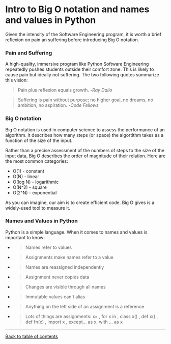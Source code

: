 # Intro to Big O notation and names and values in Python

Given the intensity of the Software Engineering program, it is worth a brief reflexion on pain an suffering before introducing Big O notation.

### Pain and Suffering

A high-quality, immersive program like Python Software Engineering repeatedly pushes students outside their comfort zone.  This is likely to cause pain but ideally not suffering.  The two following quotes summarize this vision:

> Pain plus reflexion equals growth. -*Ray Dalio*

> Suffering is pain without purpose; no higher goal, no dreams, no ambition, no aspiration. -*Code Fellows*

### Big O notation

Big O notation is used in computer science to assess the performance of an algorithm.  It describes how many steps (or space) the algortithm takes as a function of the size of the input.

Rather than a precise assessment of the numbers of steps to the size of the input data, Big O describes the order of magnitude of their relation.  Here are the most common categories:

- O(1) - constant
- O(N) - linear
- O(log N) - logarithmic
- O(N^2) - square
- O(2^N) - exponential

As you can imagine, our aim is to create efficient code.  Big O gives is a widely-used tool to measure it.

### Names and Values in Python

Python is a simple language.  When it comes to names and values is important to know:
- > Names refer to values
- > Assignments make names refer to a value
- > Names are reassigned independently
- > Assignment never copies data
- > Changes are visible through all names
- > Immutable values can't alias
- > Anything on the left side of an assignment is a reference
- > Lots of things are assignments: x= , for x in , class x() , def x() , def fn(x) , import x , except... as x, with ... as x

---

[Back to table of contents](../README.md)